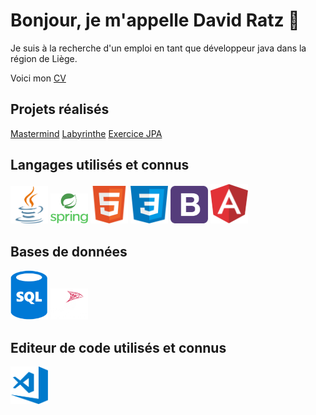 # Bonjour, je m'appelle David Ratz 👋

<p>Je suis à la recherche d'un emploi en tant que développeur java dans la région de Liège.</p>

<p>Voici mon <a href="https://github.com/DavidRatz/DavidRatz/blob/main/docs/RATZ_David_CV.pdf">CV</a></p>

## Projets réalisés

<div>
  <a href="https://davidratz.github.io/MasterMind">Mastermind</a>
  <a href="https://github.com/DavidRatz/Labyrinthe">Labyrinthe</a>
  <a href="https://github.com/DavidRatz/HotelJPA">Exercice JPA</a>
</div>

## Langages utilisés et connus

<div>
  <img alt="java" width="60px" src="https://raw.githubusercontent.com/DavidRatz/DavidRatz/main/images/java_logo.png" />
  <img alt="spring" width="60px" src="https://raw.githubusercontent.com/DavidRatz/DavidRatz/main/images/spring_logo.png" />
  <img alt="html5" width="60px" src="https://raw.githubusercontent.com/DavidRatz/DavidRatz/main/images/HTML5_logo.png" />
  <img alt="css3" width="60px" src="https://raw.githubusercontent.com/DavidRatz/DavidRatz/main/images/css_logo.png" />
  <img alt="bootstrap" width="60px" src="https://raw.githubusercontent.com/DavidRatz/DavidRatz/main/images/bootstrap_logo.png" />
  <img alt="angular" width="60px" src="https://raw.githubusercontent.com/DavidRatz/DavidRatz/main/images/angular_logo.png" />
</div>

## Bases de données

<div>
  <img alt="sql" width="60px" src="https://raw.githubusercontent.com/DavidRatz/DavidRatz/main/images/sql_logo.png" />
  <img alt="sqlserver" width="60px" src="https://raw.githubusercontent.com/DavidRatz/DavidRatz/main/images/sql_server_logo.png" />
</div>

## Editeur de code utilisés et connus

<div>
  <img alt="vscode" width="60px" src="https://raw.githubusercontent.com/DavidRatz/DavidRatz/main/images/vscode_logo.png" />
</div>



<!--
**DavidRatz/DavidRatz** is a ✨ _special_ ✨ repository because its `README.md` (this file) appears on your GitHub profile.

Here are some ideas to get you started:

- 🔭 I’m currently working on ...
- 🌱 I’m currently learning ...
- 👯 I’m looking to collaborate on ...
- 🤔 I’m looking for help with ...
- 💬 Ask me about ...
- 📫 How to reach me: ...
- 😄 Pronouns: ...
- ⚡ Fun fact: ...
-->
